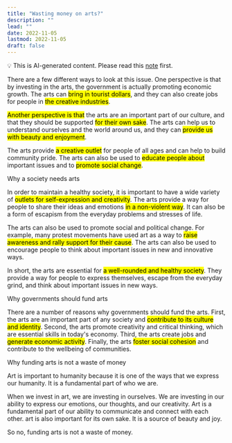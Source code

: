 ```yaml
---
title: "Wasting money on arts?"
description: ""
lead: ""
date: 2022-11-05
lastmod: 2022-11-05
draft: false
---
```


💡 This is AI-generated content. Please read this [note](../ai.md) first.

There are a few different ways to look at this issue. One perspective is that by investing in the arts, the government is actually promoting economic growth. The arts can <mark>bring in tourist dollars</mark>, and they can also create jobs for people in <mark>the creative industries</mark>.

<mark>Another perspective is that</mark> the arts are an important part of our culture, and that they should be supported <mark>for their own sake</mark>. The arts can help us to understand ourselves and the world around us, and they can <mark>provide us with beauty and enjoyment</mark>.

The arts provide <mark>a creative outlet</mark> for people of all ages and can help to build community pride. The arts can also be used to <mark>educate people about</mark> important issues and to <mark>promote social change</mark>.

Why a society needs arts

In order to maintain a healthy society, it is important to have a wide variety of <mark>outlets for self-expression and creativity</mark>. The arts provide a way for people to share their ideas and emotions <mark>in a non-violent way</mark>. It can also be a form of escapism from the everyday problems and stresses of life.

The arts can also be used to promote social and political change. For example, many protest movements have used art as a way to <mark>raise awareness and rally support for their cause</mark>. The arts can also be used to encourage people to think about important issues in new and innovative ways.

In short, the arts are essential for <mark>a well-rounded and healthy society</mark>. They provide a way for people to express themselves, escape from the everyday grind, and think about important issues in new ways.

Why governments should fund arts

There are a number of reasons why governments should fund the arts. First, the arts are an important part of any society and <mark>contribute to its culture and identity</mark>. Second, the arts promote creativity and critical thinking, which are essential skills in today's economy. Third, the arts create jobs and <mark>generate economic activity</mark>. Finally, the arts <mark>foster social cohesion</mark> and contribute to the wellbeing of communities.

Why funding arts is not a waste of money

Art is important to humanity because it is one of the ways that we express our humanity. It is a fundamental part of who we are.

When we invest in art, we are investing in ourselves. We are investing in our ability to express our emotions, our thoughts, and our creativity. Art is a fundamental part of our ability to communicate and connect with each other. art is also important for its own sake. It is a source of beauty and joy.

So no, funding arts is not a waste of money.
